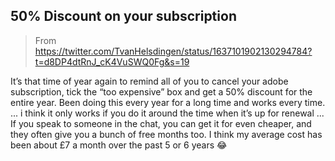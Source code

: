 ## 50% Discount on your subscription
> From https://twitter.com/TvanHelsdingen/status/1637101902130294784?t=d8DP4dtRnJ_cK4VuSWQ0Fg&s=19

It’s that time of year again to remind all of you to cancel your adobe subscription, tick the “too expensive” box and get a 50% discount for the entire year. Been doing this every year for a long time and works every time. 
... 
i think it only works if you do it around the time when it’s up for renewal
... 
If you speak to someone in the chat, you can get it for even cheaper, and they often give you a bunch of free months too. I think my average cost has been about £7 a month over the past 5 or 6 years 😂 

